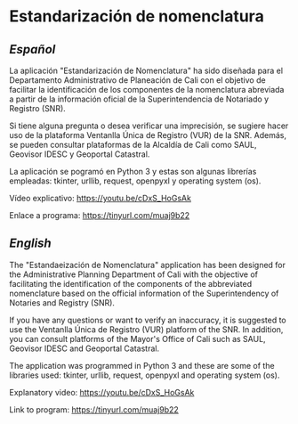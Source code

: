 # Estandarización de nomenclatura
## *Español*
La aplicación "Estandarización de Nomenclatura" ha sido diseñada para el Departamento Administrativo de Planeación de Cali con el objetivo de facilitar la identificación de los componentes de la nomenclatura
abreviada a partir de la información oficial de la Superintendencia de Notariado y Registro (SNR).

Si tiene alguna pregunta o desea verificar una imprecisión, se sugiere hacer uso de la plataforma Ventanlla Única de Registro (VUR) de la SNR. Además, se pueden consultar plataformas de la Alcaldía de Cali como SAUL, Geovisor IDESC y Geoportal Catastral.

La aplicación se pogramó en Python 3 y estas son algunas librerías empleadas: tkinter, urllib, request, openpyxl y operating system (os).

Vídeo explicativo: https://youtu.be/cDxS_HoGsAk

Enlace a programa: https://tinyurl.com/muaj9b22

## *English*
The "Estandaeización de Nomenclatura" application has been designed for the Administrative Planning Department of Cali with the objective of facilitating the identification of the components of the abbreviated nomenclature based on the official information of the Superintendency of Notaries and Registry (SNR).

If you have any questions or want to verify an inaccuracy, it is suggested to use the Ventanlla Única de Registro (VUR) platform of the SNR. In addition, you can consult platforms of the Mayor's Office of Cali such as SAUL, Geovisor IDESC and Geoportal Catastral.

The application was programmed in Python 3 and these are some of the libraries used: tkinter, urllib, request, openpyxl and operating system (os).

Explanatory video: https://youtu.be/cDxS_HoGsAk

Link to program: https://tinyurl.com/muaj9b22
